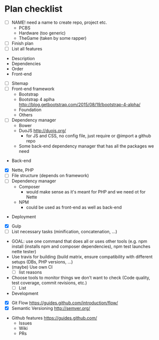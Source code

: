 # Plan checklist
 - [ ] NAME! need a name to create repo, project etc.
   - PCBS
   - Hardware (too generic)
   - TheGame (taken by some rapper)
 - [ ] Finish plan
 - [ ] List all features
  - Description
  - Dependencies
  - Order
 - Front-end
  - [ ] Sitemap
  - [ ] Front-end framework
    - Bootstrap
    - Bootstrap 4 aplha http://blog.getbootstrap.com/2015/08/19/bootstrap-4-alpha/
    - Foundation
    - Others
  - [ ] Dependency manager
    - Bower
    - DuoJS http://duojs.org/
      - for JS and CSS, no config file, just require or @import a github repo
    - Some back-end dependency manager that has all the packages we need
 - Back-end
  - [x] Nette, PHP
  - [ ] File structure (depends on framework)
  - [ ] Dependency manager
    - Composer
      - would make sense as it's meant for PHP and we need ot for Nette
    - NPM
      - could be used as front-end as well as back-end
 - Deployment
  - [x] Gulp
   - [ ] List necessary tasks (minification, concatenation, ...)
  - GOAL: use one command that does all or uses other tools (e.g. npm install (installs npm and composer dependencies), npm test launches nette tester)
  - Use travis for building (build matrix, ensure compatibility with different setups (DBs, PHP versions, ...)
  - (maybe) Use own CI
    - [ ] list reasons
  - Choose tools to monitor things we don't want to check (Code quality, test coverage, commit revisions, etc.)
    - [ ] List
 - Development
  - [x] Git Flow https://guides.github.com/introduction/flow/
  - [x] Semantic Versioning http://semver.org/
  - Github features https://guides.github.com/
    - Issues
    - Wiki
    - PRs
